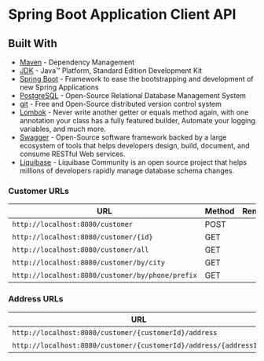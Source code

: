 # Spring Boot Application Client API

## Built With

* 	[Maven](https://maven.apache.org/) - Dependency Management
* 	[JDK](http://www.oracle.com/technetwork/java/javase/downloads/jdk8-downloads-2133151.html) - Java™ Platform, Standard Edition Development Kit
* 	[Spring Boot](https://spring.io/projects/spring-boot) - Framework to ease the bootstrapping and development of new Spring Applications
* 	[PostgreSQL](https://www.postgresql.org/) - Open-Source Relational Database Management System
* 	[git](https://git-scm.com/) - Free and Open-Source distributed version control system
* 	[Lombok](https://projectlombok.org/) - Never write another getter or equals method again, with one annotation your class has a fully featured builder, Automate your logging variables, and much more.
* 	[Swagger](https://swagger.io/) - Open-Source software framework backed by a large ecosystem of tools that helps developers design, build, document, and consume RESTful Web services.
* 	[Liquibase](https://www.liquibase.org/) - Liquibase Community is an open source project that helps millions of developers rapidly manage database schema changes.


### Customer URLs

|  URL |  Method | Remarks |
|----------|--------------|--------------|
|`http://localhost:8080/customer`                           | POST | 
|`http://localhost:8080/customer/{id}`                           | GET | 
|`http://localhost:8080/customer/all`                       | GET | |
|`http://localhost:8080/customer/by/city`                 | GET | |
|`http://localhost:8080/customer/by/phone/prefix` | GET | |

### Address URLs

|  URL |  Method | Remarks |
|----------|--------------|--------------|
|`http://localhost:8080/customer/{customerId}/address`                         | POST |
|`http://localhost:8080/customer/{customerId}/address/{addressId}`                       | DELETE |                                                                                     |"# ClientApi" 
